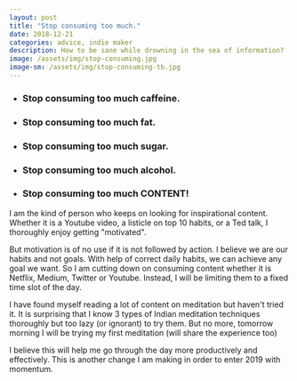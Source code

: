 ```yaml
---
layout: post
title: "Stop consuming too much."
date: 2018-12-21
categories: advice, indie maker
description: How to be sane while drowning in the sea of information?
image: /assets/img/stop-consuming.jpg
image-sm: /assets/img/stop-consuming-tb.jpg
---
```


- ### Stop consuming too much caffeine.
- ### Stop consuming too much fat.
- ### Stop consuming too much sugar.
- ### Stop consuming too much alcohol.
- ### Stop consuming too much CONTENT!

I am the kind of person who keeps on looking for inspirational content. Whether it is a Youtube video, a listicle on top 10 habits, or a Ted talk, I thoroughly enjoy getting "motivated". 

But motivation is of no use if it is not followed by action. I believe we are our habits and not goals. With help of correct daily habits, we can achieve any goal we want. So I am cutting down on consuming content whether it is Netflix, Medium, Twitter or Youtube. Instead, I will be limiting them to a fixed time slot of the day.

I have found myself reading a lot of content on meditation but haven't tried it. It is surprising that I know 3 types of Indian meditation techniques thoroughly but too lazy (or ignorant) to try them. But no more, tomorrow morning I will be trying my first meditation (will share the experience too)

I believe this will help me go through the day more productively and effectively. This is another change I am making in order to enter 2019 with momentum.




